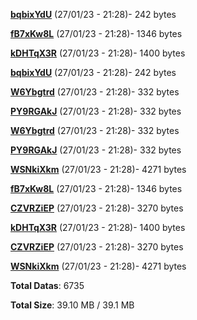 [**bqbixYdU**](/data/bqbixYdU.txt) (27/01/23 - 21:28)- 242 bytes

[**fB7xKw8L**](/data/fB7xKw8L.txt) (27/01/23 - 21:28)- 1346 bytes

[**kDHTqX3R**](/data/kDHTqX3R.txt) (27/01/23 - 21:28)- 1400 bytes

[**bqbixYdU**](/data/bqbixYdU.txt) (27/01/23 - 21:28)- 242 bytes

[**W6Ybgtrd**](/data/W6Ybgtrd.txt) (27/01/23 - 21:28)- 332 bytes

[**PY9RGAkJ**](/data/PY9RGAkJ.txt) (27/01/23 - 21:28)- 332 bytes

[**W6Ybgtrd**](/data/W6Ybgtrd.txt) (27/01/23 - 21:28)- 332 bytes

[**PY9RGAkJ**](/data/PY9RGAkJ.txt) (27/01/23 - 21:28)- 332 bytes

[**WSNkiXkm**](/data/WSNkiXkm.txt) (27/01/23 - 21:28)- 4271 bytes

[**fB7xKw8L**](/data/fB7xKw8L.txt) (27/01/23 - 21:28)- 1346 bytes

[**CZVRZiEP**](/data/CZVRZiEP.txt) (27/01/23 - 21:28)- 3270 bytes

[**kDHTqX3R**](/data/kDHTqX3R.txt) (27/01/23 - 21:28)- 1400 bytes

[**CZVRZiEP**](/data/CZVRZiEP.txt) (27/01/23 - 21:28)- 3270 bytes

[**WSNkiXkm**](/data/WSNkiXkm.txt) (27/01/23 - 21:28)- 4271 bytes

**Total Datas**: 6735

**Total Size**: 39.10 MB / 39.1 MB